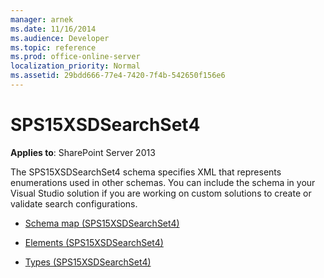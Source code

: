 ```yaml
---
manager: arnek
ms.date: 11/16/2014
ms.audience: Developer
ms.topic: reference
ms.prod: office-online-server
localization_priority: Normal
ms.assetid: 29bdd666-77e4-7420-7f4b-542650f156e6
---
```


# SPS15XSDSearchSet4

**Applies to**: SharePoint Server 2013

The SPS15XSDSearchSet4 schema specifies XML that represents enumerations used in other schemas. You can include the schema in your Visual Studio solution if you are working on custom solutions to create or validate search configurations.

- [Schema map (SPS15XSDSearchSet4)](schema-map-sps15xsdsearchset4.md)

- [Elements (SPS15XSDSearchSet4)](elements-sps15xsdsearchset4.md)

- [Types (SPS15XSDSearchSet4)](types-sps15xsdsearchset4.md)








